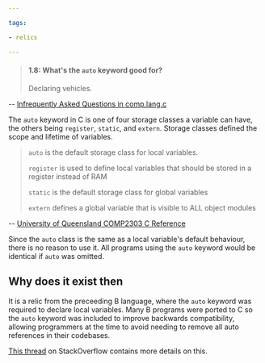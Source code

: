 ```yaml
---

tags:

- relics

---
```

> #### 1.8: What's the `auto` keyword good for?
>
>Declaring vehicles.

-- [Infrequently Asked Questions in comp.lang.c](https://www.seebs.net/faqs/c-iaq.html)

The `auto` keyword in C is one of four storage classes a variable can have, the others being `register`, `static`, and `extern`.  Storage classes defined the scope and lifetime of variables.

>  `auto` is the default storage class for local variables. 
>  
> `register` is used to define local variables that should be stored in a register instead of RAM
>
> `static` is the default storage class for global variables
>
> `extern` defines a global variable that is visible to ALL object modules

-- [University of Queensland COMP2303 C Reference](http://web.archive.org/web/20130927234242/http://itee.uq.edu.au/~comp2303/Leslie_C_ref/C/CONCEPT/storage_class.html)

Since the `auto` class is the same as a local variable's default behaviour, there is no reason to use it.  All programs using the `auto` keyword would be identical if `auto` was omitted. 

## Why does it exist then

It is a relic from the preceeding B language,  where the `auto` keyword was required to declare local variables.  Many B programs were ported to C so the `auto` keyword was included to improve backwards compatibility, allowing programmers at the time to avoid needing to remove all auto references in their codebases.

[This thread](https://stackoverflow.com/questions/2192547/where-is-the-c-auto-keyword-used) on StackOverflow contains more details on this.